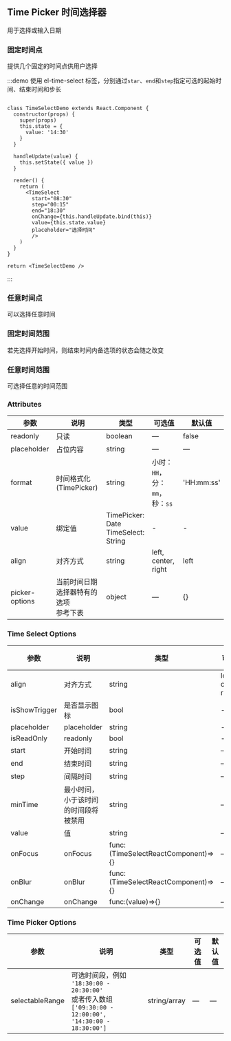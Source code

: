 ## Time Picker 时间选择器

 用于选择或输入日期

### 固定时间点

提供几个固定的时间点供用户选择

:::demo 使用 el-time-select 标签，分别通过`star`、`end`和`step`指定可选的起始时间、结束时间和步长
```jsfunc

class TimeSelectDemo extends React.Component {
  constructor(props) {
    super(props)
    this.state = {
      value: '14:30'
    }
  }

  handleUpdate(value) {
    this.setState({ value })
  }

  render() {
    return (
      <TimeSelect
        start="08:30"
        step="00:15"
        end="18:30"
        onChange={this.handleUpdate.bind(this)}
        value={this.state.value}
        placeholder="选择时间"
        />
    )
  }
}

return <TimeSelectDemo />

```
:::

### 任意时间点

可以选择任意时间


### 固定时间范围

若先选择开始时间，则结束时间内备选项的状态会随之改变



### 任意时间范围

可选择任意的时间范围


### Attributes
| 参数      | 说明          | 类型      | 可选值                           | 默认值  |
|---------- |-------------- |---------- |--------------------------------  |-------- |
| readonly | 只读 | boolean | — | false |
| placeholder | 占位内容 | string | — | — |
| format | 时间格式化(TimePicker) | string | 小时：`HH`，分：`mm`，秒：`ss` | 'HH:mm:ss' |
| value | 绑定值 | TimePicker: Date<br>TimeSelect: String | - | - |
| align | 对齐方式 | string | left, center, right | left |
| picker-options | 当前时间日期选择器特有的选项<br>参考下表 | object | — | {} |

### Time Select Options
| 参数      | 说明          | 类型      | 可选值                           | 默认值  |
|---------- |-------------- |---------- |--------------------------------  |-------- |
| align | 对齐方式 | string | left, center, right | left |
| isShowTrigger | 是否显示图标 | bool | - | - |
| placeholder | placeholder | string | - | - |
| isReadOnly | readonly | bool | - | - |
| start | 开始时间 | string | — | 09:00 |
| end | 结束时间 | string | — | 18:00 |
| step | 间隔时间 | string | — | 00:30 |
| minTime | 最小时间，小于该时间的时间段将被禁用 | string | — | 00:00 |
| value | 值 | string | — | - |
| onFocus | onFocus | func:(TimeSelectReactComponent)=>{} | — | - |
| onBlur | onBlur | func:(TimeSelectReactComponent)=>{} | — | - |
| onChange | onChange | func:(value)=>{} | — | - |


### Time Picker Options
| 参数      | 说明          | 类型      | 可选值                           | 默认值  |
|---------- |-------------- |---------- |--------------------------------  |-------- |
| selectableRange | 可选时间段，例如<br>`'18:30:00 - 20:30:00'`<br>或者传入数组<br>`['09:30:00 - 12:00:00', '14:30:00 - 18:30:00']` | string/array | — | — |

